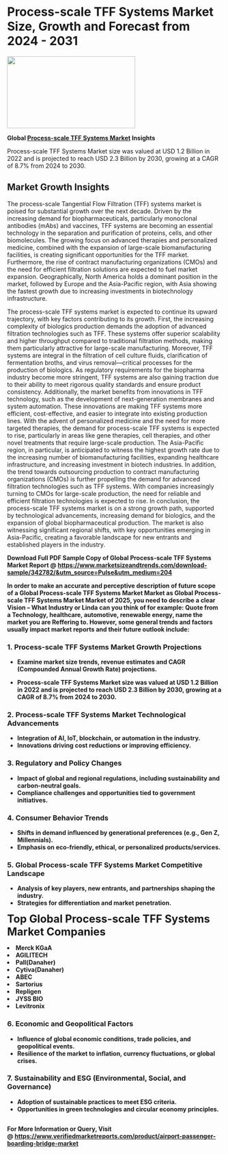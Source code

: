 <H1>Process-scale TFF Systems Market Size, Growth and Forecast from 2024 - 2031</H1><img class="aligncenter size-medium wp-image-584254" src="https://thirdeyenews.in/wp-content/uploads/2024/09/Global-Market-Research-300x168.jpeg" alt="" width="300" height="168" /><p><strong>Global&nbsp;<a href="https://www.marketsizeandtrends.com/download-sample/342782/&amp;utm_source=Pulse&amp;utm_medium=204">Process-scale TFF Systems Market</a> Insights</strong></p><p>Process-scale TFF Systems Market size was valued at USD 1.2 Billion in 2022 and is projected to reach USD 2.3 Billion by 2030, growing at a CAGR of 8.7% from 2024 to 2030.</p><p><h2>Market Growth Insights</h2> <p>The process-scale Tangential Flow Filtration (TFF) systems market is poised for substantial growth over the next decade. Driven by the increasing demand for biopharmaceuticals, particularly monoclonal antibodies (mAbs) and vaccines, TFF systems are becoming an essential technology in the separation and purification of proteins, cells, and other biomolecules. The growing focus on advanced therapies and personalized medicine, combined with the expansion of large-scale biomanufacturing facilities, is creating significant opportunities for the TFF market. Furthermore, the rise of contract manufacturing organizations (CMOs) and the need for efficient filtration solutions are expected to fuel market expansion. Geographically, North America holds a dominant position in the market, followed by Europe and the Asia-Pacific region, with Asia showing the fastest growth due to increasing investments in biotechnology infrastructure.</p> <p><strong></strong></p> <p>The process-scale TFF systems market is expected to continue its upward trajectory, with key factors contributing to its growth. First, the increasing complexity of biologics production demands the adoption of advanced filtration technologies such as TFF. These systems offer superior scalability and higher throughput compared to traditional filtration methods, making them particularly attractive for large-scale manufacturing. Moreover, TFF systems are integral in the filtration of cell culture fluids, clarification of fermentation broths, and virus removal—critical processes for the production of biologics. As regulatory requirements for the biopharma industry become more stringent, TFF systems are also gaining traction due to their ability to meet rigorous quality standards and ensure product consistency. Additionally, the market benefits from innovations in TFF technology, such as the development of next-generation membranes and system automation. These innovations are making TFF systems more efficient, cost-effective, and easier to integrate into existing production lines. With the advent of personalized medicine and the need for more targeted therapies, the demand for process-scale TFF systems is expected to rise, particularly in areas like gene therapies, cell therapies, and other novel treatments that require large-scale production. The Asia-Pacific region, in particular, is anticipated to witness the highest growth rate due to the increasing number of biomanufacturing facilities, expanding healthcare infrastructure, and increasing investment in biotech industries. In addition, the trend towards outsourcing production to contract manufacturing organizations (CMOs) is further propelling the demand for advanced filtration technologies such as TFF systems. With companies increasingly turning to CMOs for large-scale production, the need for reliable and efficient filtration technologies is expected to rise. In conclusion, the process-scale TFF systems market is on a strong growth path, supported by technological advancements, increasing demand for biologics, and the expansion of global biopharmaceutical production. The market is also witnessing significant regional shifts, with key opportunities emerging in Asia-Pacific, creating a favorable landscape for new entrants and established players in the industry.</p> <p><strong></p><p><span class=""><strong>Download Full PDF Sample Copy of Global Process-scale TFF Systems Market Report</strong> @ <a href="https://www.marketsizeandtrends.com/download-sample/342782/&amp;utm_source=Pulse&amp;utm_medium=204" target="_blank">https://www.marketsizeandtrends.com/download-sample/342782/&amp;utm_source=Pulse&amp;utm_medium=204</a></span></p><p>In order to make an accurate and perceptive description of future scope of a Global&nbsp;Process-scale TFF Systems Market Market as Global&nbsp;Process-scale TFF Systems Market Market of 2025, you need to describe a clear Vision &ndash; What Industry or Linda can you think of for example: Quote from a Technology, healthcare, automotive, renewable energy, name the market you are Reffering to. However, some general trends and factors usually impact market reports and their future outlook include:</p><h3>1.&nbsp;<strong>Process-scale TFF Systems Market Growth Projections</strong></h3><ul><li>Examine market size trends, revenue estimates and CAGR (Compounded Annual Growth Rate) projections.</li><li><p>Process-scale TFF Systems Market size was valued at USD 1.2 Billion in 2022 and is projected to reach USD 2.3 Billion by 2030, growing at a CAGR of 8.7% from 2024 to 2030.</p></li></ul><h3>2.&nbsp;<strong>Process-scale TFF Systems Market Technological Advancements</strong></h3><ul><li>Integration of AI, IoT, blockchain, or automation in the industry.</li><li>Innovations driving cost reductions or improving efficiency.</li></ul><h3>3.&nbsp;<strong>Regulatory and Policy Changes</strong></h3><ul><li>Impact of global and regional regulations, including sustainability and carbon-neutral goals.</li><li>Compliance challenges and opportunities tied to government initiatives.</li></ul><h3>4.&nbsp;<strong>Consumer Behavior Trends</strong></h3><ul><li>Shifts in demand influenced by generational preferences (e.g., Gen Z, Millennials).</li><li>Emphasis on eco-friendly, ethical, or personalized products/services.</li></ul><h3>5.&nbsp;<strong>Global Process-scale TFF Systems Market Competitive Landscape</strong></h3><ul><li>Analysis of key players, new entrants, and partnerships shaping the industry.</li><li>Strategies for differentiation and market penetration.</li></ul><p data-pm-slice="1 1 []"><span style="color: inherit; font-family: inherit; font-size: 25px;">Top Global Process-scale TFF Systems Market Companies</span></p><div class="" data-test-id=""><p><li>Merck KGaA</li><li> AGILITECH</li><li> Pall(Danaher)</li><li> Cytiva(Danaher)</li><li> ABEC</li><li> Sartorius</li><li> Repligen</li><li> JYSS BIO</li><li> Levitronix</li></p></div><h3>6.&nbsp;<strong>Economic and Geopolitical Factors</strong></h3><ul><li>Influence of global economic conditions, trade policies, and geopolitical events.</li><li>Resilience of the market to inflation, currency fluctuations, or global crises.</li></ul><h3>7.&nbsp;<strong>Sustainability and ESG (Environmental, Social, and Governance)</strong></h3><ul><li>Adoption of sustainable practices to meet ESG criteria.</li><li>Opportunities in green technologies and circular economy principles.</li></ul><h2><strong style="font-size: 14px;">For More Information or Query, Visit @&nbsp;</strong><a style="background-color: #ffffff; font-size: 14px;" href="https://www.marketsizeandtrends.com/report/process-scale-tff-systems-market/" target="_blank">https://www.verifiedmarketreports.com/product/airport-passenger-boarding-bridge-market</a></h2>
